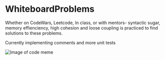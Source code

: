 # WhiteboardProblems

Whether on CodeWars, Leetcode, In class, or with mentors- syntactic sugar, memory effienciency, high cohesion and loose coupling is practiced to find solutions to these problems. 

Currently implementing comments and more unit tests

![Image of code meme](https://cdn-images-1.medium.com/max/1200/0*0jBreLbQiLwEDd_g.jpg)
